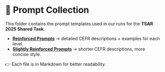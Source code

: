 # 📑 Prompt Collection

This folder contains the prompt templates used in our runs for the **TSAR 2025 Shared Task**.

- [**Reinforced Prompts**](./Reinforced_prompt.md) → detailed CEFR descriptions + examples for each level.  
- [**Slightly Reinforced Prompts**](./slightly_reinforced.md) → shorter CEFR descriptions, more concise style.  

👉 Each file is in Markdown for better readability.
